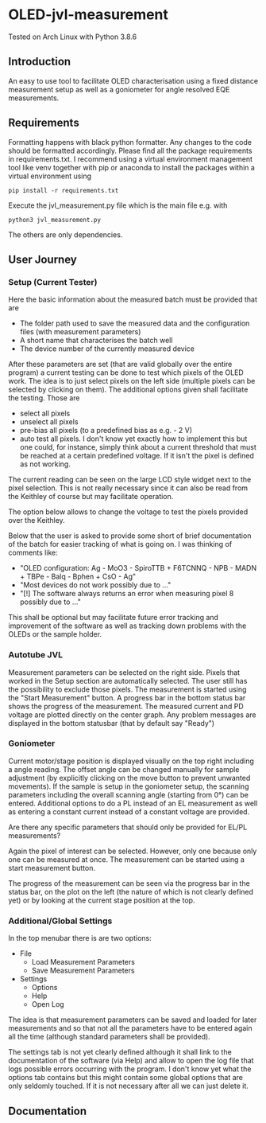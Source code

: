 # OLED-jvl-measurement

Tested on Arch Linux with Python 3.8.6

## Introduction

An easy to use tool to facilitate OLED characterisation using a fixed distance measurement setup as well as a goniometer for angle resolved EQE measurements.

## Requirements

Formatting happens with black python formatter. Any changes to the code should be formatted accordingly.
Please find all the package requirements in requirements.txt. I recommend using a virtual environment management tool like venv together with pip or anaconda to install the packages within a virtual environment using

```terminal
pip install -r requirements.txt
```

Execute the jvl_measurement.py file which is the main file e.g. with

```terminal
python3 jvl_measurement.py
```

The others are only dependencies.

## User Journey

### Setup (Current Tester)

Here the basic information about the measured batch must be provided that are

- The folder path used to save the measured data and the configuration files (with measurement parameters)
- A short name that characterises the batch well
- The device number of the currently measured device

After these parameters are set (that are valid globally over the entire program) a current testing can be done to test which pixels of the OLED work. The idea is to just select pixels on the left side (multiple pixels can be selected by clicking on them). The additional options given shall facilitate the testing. Those are

- select all pixels
- unselect all pixels
- pre-bias all pixels (to a predefined bias as e.g. - 2 V)
- auto test all pixels. I don't know yet exactly how to implement this but one could, for instance, simply think about a current threshold that must be reached at a certain predefined voltage. If it isn't the pixel is defined as not working.

The current reading can be seen on the large LCD style widget next to the pixel selection. This is not really necessary since it can also be read from the Keithley of course but may facilitate operation.

The option below allows to change the voltage to test the pixels provided over the Keithley.

Below that the user is asked to provide some short of brief documentation of the batch for easier tracking of what is going on. I was thinking of comments like:

- "OLED configuration: Ag - MoO3 - SpiroTTB + F6TCNNQ - NPB - MADN + TBPe - Balq - Bphen + CsO - Ag"
- "Most devices do not work possibly due to ..."
- "[!] The software always returns an error when measuring pixel 8 possibly due to ..."

This shall be optional but may facilitate future error tracking and improvement of the software as well as tracking down problems with the OLEDs or the sample holder.

### Autotube JVL

Measurement parameters can be selected on the right side. Pixels that worked in the Setup section are automatically selected. The user still has the possibility to exclude those pixels. The measurement is started using the "Start Measurement" button. A progress bar in the bottom status bar shows the progress of the measurement. The measured current and PD voltage are plotted directly on the center graph. Any problem messages are displayed in the bottom statusbar (that by default say "Ready")

### Goniometer

Current motor/stage position is displayed visually on the top right including a angle reading. The offset angle can be changed manually for sample adjustment (by explicitly clicking on the move button to prevent unwanted movements).
If the sample is setup in the goniometer setup, the scanning parameters including the overall scanning angle (starting from 0°) can be entered. Additional options to do a PL instead of an EL measurement as well as entering a constant current instead of a constant voltage are provided.

Are there any specific parameters that should only be provided for EL/PL measurements?

Again the pixel of interest can be selected. However, only one because only one can be measured at once. The measurement can be started using a start measurement button.

The progress of the measurement can be seen via the progress bar in the status bar, on the plot on the left (the nature of which is not clearly defined yet) or by looking at the current stage position at the top.

### Additional/Global Settings

In the top menubar there is are two options:

- File
  - Load Measurement Parameters
  - Save Measurement Parameters
- Settings
  - Options
  - Help
  - Open Log

The idea is that measurement parameters can be saved and loaded for later measurements and so that not all the parameters have to be entered again all the time (although standard parameters shall be provided).

The settings tab is not yet clearly defined although it shall link to the documentation of the software (via Help) and allow to open the log file that logs possible errors occurring with the program. I don't know yet what the options tab contains but this might contain some global options that are only seldomly touched. If it is not necessary after all we can just delete it.

## Documentation
